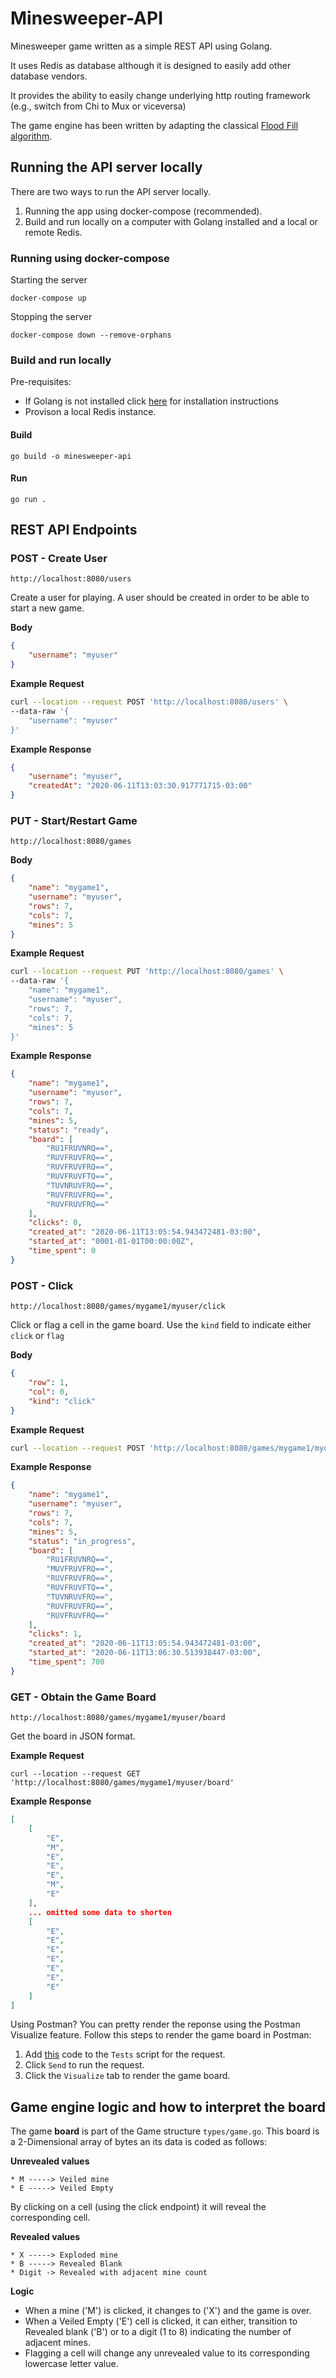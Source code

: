 # Minesweeper-API
Minesweeper game written as a simple REST API using Golang.

It uses Redis as database although it is designed to easily add other database vendors.

It provides the ability to easily change underlying http routing framework (e.g., switch from Chi to Mux or viceversa)

The game engine has been written by adapting the classical [Flood Fill algorithm](https://en.wikipedia.org/wiki/Flood_fill).


## Running the API server locally
There are two ways to run the API server locally. 
1. Running the app using docker-compose (recommended). 
2. Build and run locally on a computer with Golang installed and a local or remote Redis.

### Running using docker-compose
Starting the server
```
docker-compose up
```
Stopping the server
```
docker-compose down --remove-orphans
```
### Build and run locally
Pre-requisites: 
- If Golang is not installed click [here](https://golang.org/doc/install ) for installation instructions
- Provison a local Redis instance.

#### Build
```
go build -o minesweeper-api
```
#### Run
```
go run .
```
## REST API Endpoints

### POST - Create User
```
http://localhost:8080/users
```
Create a user for playing. A user should be created in order to be able to start a new game.

**Body**
```json
{
	"username": "myuser"
}
```
**Example Request**
```bash
curl --location --request POST 'http://localhost:8080/users' \
--data-raw '{
	"username": "myuser"
}'
```
**Example Response**
```json
{
    "username": "myuser",
    "createdAt": "2020-06-11T13:03:30.917771715-03:00"
}
```
### PUT - Start/Restart Game
```
http://localhost:8080/games
```
**Body**
```json
{
	"name": "mygame1",
	"username": "myuser",
	"rows": 7,
	"cols": 7,
	"mines": 5
}
```
**Example Request**
```bash
curl --location --request PUT 'http://localhost:8080/games' \
--data-raw '{
	"name": "mygame1",
	"username": "myuser",
	"rows": 7,
	"cols": 7,
	"mines": 5
}'
```
**Example Response**
```json
{
    "name": "mygame1",
    "username": "myuser",
    "rows": 7,
    "cols": 7,
    "mines": 5,
    "status": "ready",
    "board": [
        "RU1FRUVNRQ==",
        "RUVFRUVFRQ==",
        "RUVFRUVFRQ==",
        "RUVFRUVFTQ==",
        "TUVNRUVFRQ==",
        "RUVFRUVFRQ==",
        "RUVFRUVFRQ=="
    ],
    "clicks": 0,
    "created_at": "2020-06-11T13:05:54.943472481-03:00",
    "started_at": "0001-01-01T00:00:00Z",
    "time_spent": 0
}
```
### POST - Click
```
http://localhost:8080/games/mygame1/myuser/click
```
Click or flag a cell in the game board. Use the `kind` field to indicate either `click` or `flag`

**Body**
```json
{
	"row": 1,
	"col": 0,
	"kind": "click"
}
```
**Example Request**
```bash
curl --location --request POST 'http://localhost:8080/games/mygame1/myuser/click' \ --data-raw '{ "row": 1, "col": 0, "kind": "click" }'
```
**Example Response**
```json
{
    "name": "mygame1",
    "username": "myuser",
    "rows": 7,
    "cols": 7,
    "mines": 5,
    "status": "in_progress",
    "board": [
        "RU1FRUVNRQ==",
        "MUVFRUVFRQ==",
        "RUVFRUVFRQ==",
        "RUVFRUVFTQ==",
        "TUVNRUVFRQ==",
        "RUVFRUVFRQ==",
        "RUVFRUVFRQ=="
    ],
    "clicks": 1,
    "created_at": "2020-06-11T13:05:54.943472481-03:00",
    "started_at": "2020-06-11T13:06:30.513938447-03:00",
    "time_spent": 700
}
```
### GET - Obtain the Game Board
```
http://localhost:8080/games/mygame1/myuser/board
```
Get the board in JSON format.

**Example Request**
```
curl --location --request GET 'http://localhost:8080/games/mygame1/myuser/board'
```

**Example Response**
```json
[
    [
        "E",
        "M",
        "E",
        "E",
        "E",
        "M",
        "E"
    ],
	... omitted some data to shorten
    [
        "E",
        "E",
        "E",
        "E",
        "E",
        "E",
        "E"
    ]
]
```
Using Postman? You can pretty render the reponse using the Postman Visualize feature. 
Follow this steps to render the game board in Postman:
1. Add [this](https://gist.github.com/arllanos/6a57c6b293c0c7280562aef3d97eb248) code to the `Tests` script for the request.
2. Click `Send` to run the request.
3. Click the `Visualize` tab to render the game board.

## Game engine logic and how to interpret the board
The game **board** is part of the Game structure `types/game.go`.
This board is a 2-Dimensional array of bytes an its data is coded as follows:

**Unrevealed values**
```
* M -----> Veiled mine 
* E -----> Veiled Empty 
```
By clicking on a cell (using the click endpoint) it will reveal the corresponding cell.

**Revealed values**
```
* X -----> Exploded mine
* B -----> Revealed Blank
* Digit -> Revealed with adjacent mine count
```
**Logic**
- When a mine ('M') is clicked, it changes to ('X') and the game is over.
- When a Veiled Empty ('E') cell is clicked, it can either, transition to Revealed blank ('B') or to a digit (1 to 8) indicating the number of adjacent mines.
- Flagging a cell will change any unrevealed value to its corresponding lowercase letter value.
